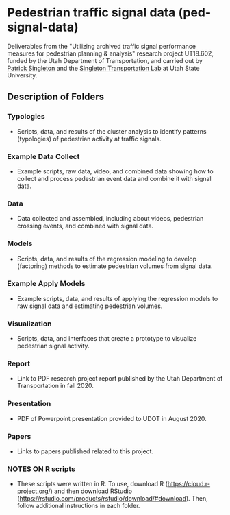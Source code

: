 # Pedestrian traffic signal data (ped-signal-data)

Deliverables from the "Utilizing archived traffic signal performance measures for pedestrian planning & analysis" research project UT18.602, funded by the Utah Department of Transportation, and carried out by [Patrick Singleton](https://engineering.usu.edu/cee/people/faculty/singleton-patrick) and the [Singleton Transportation Lab](https://engineering.usu.edu/cee/research/labs/patrick-singleton/index) at Utah State University. 

## Description of Folders

### Typologies
- Scripts, data, and results of the cluster analysis to identify patterns (typologies) of pedestrian activity at traffic signals. 

### Example Data Collect
- Example scripts, raw data, video, and combined data showing how to collect and process pedestrian event data and combine it with signal data. 

### Data
- Data collected and assembled, including about videos, pedestrian crossing events, and combined with signal data. 

### Models
- Scripts, data, and results of the regression modeling to develop (factoring) methods to estimate pedestrian volumes from signal data. 

### Example Apply Models
- Example scripts, data, and results of applying the regression models to raw signal data and estimating pedestrian volumes. 

### Visualization
- Scripts, data, and interfaces that create a prototype to visualize pedestrian signal activity. 

### Report
- Link to PDF research project report published by the Utah Department of Transportation in fall 2020. 

### Presentation
- PDF of Powerpoint presentation provided to UDOT in August 2020. 

### Papers
- Links to papers published related to this project. 

### NOTES ON R scripts
- These scripts were written in R. To use, download R (https://cloud.r-project.org/) and then download RStudio (https://rstudio.com/products/rstudio/download/#download). Then, follow additional instructions in each folder. 
